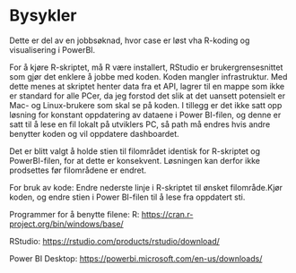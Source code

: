 # Bysykler

Dette er del av en jobbsøknad, hvor case er løst vha R-koding og visualisering i PowerBI.

For å kjøre R-skriptet, må R være installert, RStudio er brukergrensesnittet som gjør det enklere å jobbe med koden.
Koden mangler infrastruktur. Med dette menes at skriptet henter data fra et API, lagrer til en mappe som ikke er standard for alle PCer, da jeg forstod det slik at det uansett potensielt er Mac- og Linux-brukere som skal se på koden.
I tillegg er det ikke satt opp løsning for konstant oppdatering av dataene i Power BI-filen, og denne er satt til å lese en fil lokalt på utviklers PC, så path må endres hvis andre benytter koden og vil oppdatere dashboardet.

Det er blitt valgt å holde stien til filområdet identisk for R-skriptet og PowerBI-filen, for at dette er konsekvent. Løsningen kan derfor ikke prodsettes før filområdene er endret.

For bruk av kode: 
Endre nederste linje i R-skriptet til ønsket filområde.Kjør koden, og endre stien i Power BI-filen til å lese fra oppdatert sti.


Programmer for å benytte filene:
R:
https://cran.r-project.org/bin/windows/base/

RStudio:
https://rstudio.com/products/rstudio/download/

Power BI Desktop:
https://powerbi.microsoft.com/en-us/downloads/
